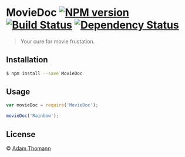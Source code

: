 # MovieDoc [![NPM version][npm-image]][npm-url] [![Build Status][travis-image]][travis-url] [![Dependency Status][daviddm-image]][daviddm-url]
> Your cure for movie frustation.

## Installation

```sh
$ npm install --save MovieDoc
```

## Usage

```js
var movieDoc = require('MovieDoc');

movieDoc('Rainbow');
```
## License

 © [Adam Thomann](http://adamthomann.com)


[npm-image]: https://badge.fury.io/js/MovieDoc.svg
[npm-url]: https://npmjs.org/package/MovieDoc
[travis-image]: https://travis-ci.org/athomann/MovieDoc.svg?branch=master
[travis-url]: https://travis-ci.org/athomann/MovieDoc
[daviddm-image]: https://david-dm.org/athomann/MovieDoc.svg?theme=shields.io
[daviddm-url]: https://david-dm.org/athomann/MovieDoc
